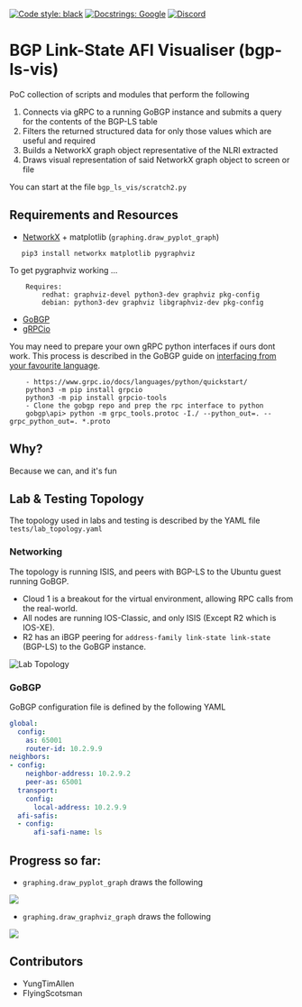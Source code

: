 [![Code style: black](https://img.shields.io/badge/code%20style-black-000000.svg)](https://github.com/ambv/black)
[![Docstrings: Google](https://img.shields.io/badge/Docstrings-Google-green)](https://google.github.io/styleguide/pyguide.html#s3.8-comments-and-docstrings)
[![Discord](https://img.shields.io/discord/245189311681527808.svg?label=Networking&logo=discord)](https://discord.me/networking)
# BGP Link-State AFI Visualiser (bgp-ls-vis)

PoC collection of scripts and modules that perform the following

1. Connects via gRPC to a running GoBGP instance and submits a query for the contents of the BGP-LS table
2. Filters the returned structured data for only those values which are useful and required
3. Builds a NetworkX graph object representative of the NLRI extracted
4. Draws visual representation of said NetworkX graph object to screen or file

You can start at the file `bgp_ls_vis/scratch2.py`

## Requirements and Resources

* [NetworkX](https://networkx.org/) + matplotlib (`graphing.draw_pyplot_graph`)

```buildoutcfg
   pip3 install networkx matplotlib pygraphviz
```

To get pygraphviz working ...

```buildoutcfg
    Requires:
        redhat: graphviz-devel python3-dev graphviz pkg-config
        debian: python3-dev graphviz libgraphviz-dev pkg-config
```

* [GoBGP](https://github.com/osrg/gobgp)
* [gRPCio](https://pypi.org/project/grpcio/)

You may need to prepare your own gRPC python interfaces if ours dont work. This process is described in the GoBGP guide 
on [interfacing from your favourite language](https://github.com/osrg/gobgp/blob/master/docs/sources/grpc-client.md#python).

```buildoutcfg
    - https://www.grpc.io/docs/languages/python/quickstart/
    python3 -m pip install grpcio
    python3 -m pip install grpcio-tools
    - Clone the gobgp repo and prep the rpc interface to python
    gobgp\api> python -m grpc_tools.protoc -I./ --python_out=. --grpc_python_out=. *.proto
```

## Why?

Because we can, and it's fun

## Lab & Testing Topology

The topology used in labs and testing is described by the YAML file `tests/lab_topology.yaml`

### Networking

The topology is running ISIS, and peers with BGP-LS to the Ubuntu guest running GoBGP.

* Cloud 1 is a breakout for the virtual environment, allowing RPC calls from the real-world.
* All nodes are running IOS-Classic, and only ISIS (Except R2 which is IOS-XE).
* R2 has an iBGP peering for `address-family link-state link-state` (BGP-LS) to the GoBGP instance.

![Lab Topology](https://i.imgur.com/H9x8ash.png)

### GoBGP

GoBGP configuration file is defined by the following YAML

```yaml
global:
  config:
    as: 65001
    router-id: 10.2.9.9
neighbors:
- config:
    neighbor-address: 10.2.9.2
    peer-as: 65001
  transport:
    config:
      local-address: 10.2.9.9
  afi-safis:
  - config:
      afi-safi-name: ls
```

## Progress so far:

* `graphing.draw_pyplot_graph`  draws the following

![](https://i.imgur.com/SgMlRZO.png)

* `graphing.draw_graphviz_graph` draws the following

![](https://i.imgur.com/LOJMSyZ.png)

## Contributors

* YungTimAllen
* FlyingScotsman